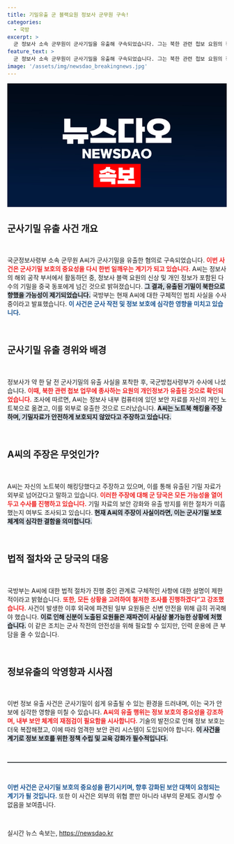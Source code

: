 ```yaml
---
title: 기밀유출 군 블랙요원 정보사 군무원 구속!
categories:
  - 국방
excerpt: >
  군 정보사 소속 군무원이 군사기밀을 유출해 구속되었습니다. 그는 북한 관련 첩보 요원의 정보를 중국 동포에게 넘긴 것으로 밝혀졌으며, 군당국은 해킹 의혹도 수사 중입니다. 이 사건으로 일부 요원은 급히 귀국해야 했습니다. 클릭해서 자세한 내용을 확인하세요!
feature_text: >
  군 정보사 소속 군무원이 군사기밀을 유출해 구속되었습니다. 그는 북한 관련 첩보 요원의 정보를 중국 동포에게 넘긴 것으로 밝혀졌으며, 군당국은 해킹 의혹도 수사 중입니다. 이 사건으로 일부 요원은 급히 귀국해야 했습니다. 클릭해서 자세한 내용을 확인하세요!
image: '/assets/img/newsdao_breakingnews.jpg'
---
```


<p><img src="/assets/img/newsdao_breakingnews.jpg" alt="bookingtag 속보" /></p>

<h2 data-ke-size="size26">군사기밀 유출 사건 개요</h2>

<p data-ke-size="size16">&nbsp;</p>

<p>국군정보사령부 소속 군무원 A씨가 군사기밀을 유출한 혐의로 구속되었습니다. <b><span style="color: #ee2323;">이번 사건은 군사기밀 보호의 중요성을 다시 한번 일깨우는 계기가 되고 있습니다.</span></b> A씨는 정보사의 해외 공작 부서에서 활동하던 중, 정보사 블랙 요원의 신상 및 개인 정보가 포함된 다수의 기밀을 중국 동포에게 넘긴 것으로 밝혀졌습니다. <b><span style="background-color: #21538527;">그 결과, 유출된 기밀이 북한으로 향했을 가능성이 제기되었습니다.</span></b> 국방부는 현재 A씨에 대한 구체적인 범죄 사실을 수사 중이라고 발표했습니다. <b><span style="color: #1a5490;">이 사건은 군사 작전 및 정보 보호에 심각한 영향을 미치고 있습니다.</span></b></p>

<p data-ke-size="size16">&nbsp;</p>

<h2 data-ke-size="size26">군사기밀 유출 경위와 배경</h2>

<p data-ke-size="size16">&nbsp;</p>

<p>정보사가 약 한 달 전 군사기밀의 유출 사실을 포착한 후, 국군방첩사령부가 수사에 나섰습니다. <b><span style="color: #ee2323;">이때, 북한 관련 첩보 업무에 종사하는 요원의 개인정보가 유출된 것으로 확인되었습니다.</span></b> 조사에 따르면, A씨는 정보사 내부 컴퓨터에 있던 보안 자료를 자신의 개인 노트북으로 옮겼고, 이를 외부로 유출한 것으로 드러났습니다. <b><span style="background-color: #21538527;">A씨는 노트북 해킹을 주장하며, 기밀자료가 안전하게 보호되지 않았다고 주장하고 있습니다.</span></b> </p>

<p data-ke-size="size16">&nbsp;</p>

<h2 data-ke-size="size26">A씨의 주장은 무엇인가?</h2>

<p data-ke-size="size16">&nbsp;</p>

<p>A씨는 자신의 노트북이 해킹당했다고 주장하고 있으며, 이를 통해 유출된 기밀 자료가 외부로 넘어갔다고 말하고 있습니다. <b><span style="color: #ee2323;">이러한 주장에 대해 군 당국은 모든 가능성을 열어두고 수사를 진행하고 있습니다.</span></b> 기밀 자료의 보안 강화와 유출 방지를 위한 절차가 미흡했는지 여부도 조사되고 있습니다. <b><span style="background-color: #21538527;">현재 A씨의 주장이 사실이라면, 이는 군사기밀 보호체계의 심각한 결함을 의미합니다.</span></b> </p>

<p data-ke-size="size16">&nbsp;</p>

<h2 data-ke-size="size26">법적 절차와 군 당국의 대응</h2>

<p data-ke-size="size16">&nbsp;</p>

<p>국방부는 A씨에 대한 법적 절차가 진행 중인 관계로 구체적인 사항에 대한 설명이 제한적이라고 밝혔습니다. <b><span style="color: #ee2323;">또한, 모든 상황을 고려하여 철저한 조사를 진행하겠다”고 강조했습니다.</span></b> 사건이 발생한 이후 외국에 파견된 일부 요원들은 신변 안전을 위해 급히 귀국해야 했습니다. <b><span style="background-color: #21538527;">이로 인해 신분이 노출된 요원들은 재파견이 사실상 불가능한 상황에 처했습니다.</span></b> 이 같은 조치는 군사 작전의 안전성을 위해 필요할 수 있지만, 인력 운용에 큰 부담을 줄 수 있습니다.</p>

<p data-ke-size="size16">&nbsp;</p>

<h2 data-ke-size="size26">정보유출의 악영향과 시사점</h2>

<p data-ke-size="size16">&nbsp;</p>

<p>이번 정보 유출 사건은 군사기밀이 쉽게 유출될 수 있는 환경을 드러내며, 이는 국가 안보에 심각한 영향을 미칠 수 있습니다. <b><span style="color: #ee2323;">A씨의 유출 행위는 정보 보호의 중요성을 강조하며, 내부 보안 체계의 재점검이 필요함을 시사합니다.</span></b> 기술의 발전으로 인해 정보 보호는 더욱 복잡해졌고, 이에 따라 엄격한 보안 관리 시스템이 도입되어야 합니다. <b><span style="background-color: #21538527;">이 사건을 계기로 정보 보호를 위한 정책 수립 및 교육 강화가 필수적입니다.</span></b></p>

<p data-ke-size="size16">&nbsp;</p>

<hr style="height:2px;color:#3c4043;background-color:#3c4043;"/>

<p data-ke-size="size16">&nbsp;</p>

<p><b><span style="color: #1a5490;">이번 사건은 군사기밀 보호의 중요성을 환기시키며, 향후 강화된 보안 대책이 요청되는 계기가 될 것입니다.</span></b> 또한 이 사건은 외부의 위협 뿐만 아니라 내부의 문제도 경시할 수 없음을 보여줍니다.</p>

<p data-ke-size="size16">&nbsp;</p>
실시간 뉴스 속보는, <a href="https://newsdao.kr" rel="dofollow">https://newsdao.kr</a>


